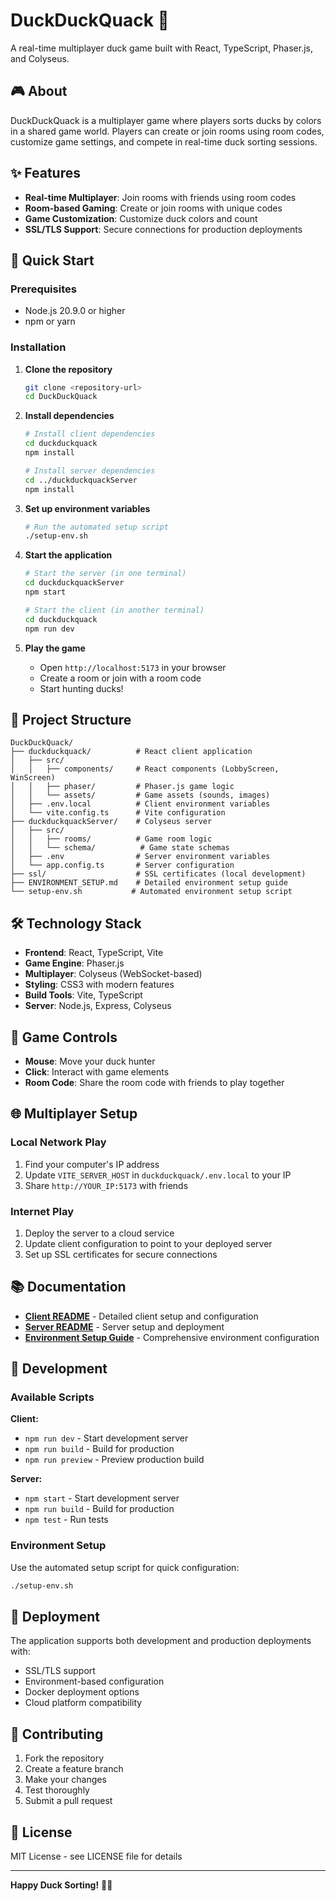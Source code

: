 # DuckDuckQuack 🦆

A real-time multiplayer duck game built with React, TypeScript, Phaser.js, and Colyseus.

## 🎮 About

DuckDuckQuack is a multiplayer game where players sorts ducks by colors in a shared game world. Players can create or join rooms using room codes, customize game settings, and compete in real-time duck sorting sessions.

## ✨ Features

- **Real-time Multiplayer**: Join rooms with friends using room codes
- **Room-based Gaming**: Create or join rooms with unique codes
- **Game Customization**: Customize duck colors and count
- **SSL/TLS Support**: Secure connections for production deployments

## 🚀 Quick Start

### Prerequisites

- Node.js 20.9.0 or higher
- npm or yarn

### Installation

1. **Clone the repository**
   ```bash
   git clone <repository-url>
   cd DuckDuckQuack
   ```

2. **Install dependencies**
   ```bash
   # Install client dependencies
   cd duckduckquack
   npm install
   
   # Install server dependencies
   cd ../duckduckquackServer
   npm install
   ```

3. **Set up environment variables**
   ```bash
   # Run the automated setup script
   ./setup-env.sh
   ```

4. **Start the application**
   ```bash
   # Start the server (in one terminal)
   cd duckduckquackServer
   npm start
   
   # Start the client (in another terminal)
   cd duckduckquack
   npm run dev
   ```

5. **Play the game**
   - Open `http://localhost:5173` in your browser
   - Create a room or join with a room code
   - Start hunting ducks!

## 📁 Project Structure

```
DuckDuckQuack/
├── duckduckquack/          # React client application
│   ├── src/
│   │   ├── components/     # React components (LobbyScreen, WinScreen)
│   │   ├── phaser/         # Phaser.js game logic
│   │   └── assets/         # Game assets (sounds, images)
│   ├── .env.local          # Client environment variables
│   └── vite.config.ts      # Vite configuration
├── duckduckquackServer/    # Colyseus server
│   ├── src/
│   │   ├── rooms/          # Game room logic
│   │   └── schema/          # Game state schemas
│   ├── .env                # Server environment variables
│   └── app.config.ts       # Server configuration
├── ssl/                    # SSL certificates (local development)
├── ENVIRONMENT_SETUP.md    # Detailed environment setup guide
└── setup-env.sh           # Automated environment setup script
```

## 🛠️ Technology Stack

- **Frontend**: React, TypeScript, Vite
- **Game Engine**: Phaser.js
- **Multiplayer**: Colyseus (WebSocket-based)
- **Styling**: CSS3 with modern features
- **Build Tools**: Vite, TypeScript
- **Server**: Node.js, Express, Colyseus

## 🎯 Game Controls

- **Mouse**: Move your duck hunter
- **Click**: Interact with game elements
- **Room Code**: Share the room code with friends to play together

## 🌐 Multiplayer Setup

### Local Network Play
1. Find your computer's IP address
2. Update `VITE_SERVER_HOST` in `duckduckquack/.env.local` to your IP
3. Share `http://YOUR_IP:5173` with friends

### Internet Play
1. Deploy the server to a cloud service
2. Update client configuration to point to your deployed server
3. Set up SSL certificates for secure connections

## 📚 Documentation

- **[Client README](duckduckquack/README.md)** - Detailed client setup and configuration
- **[Server README](duckduckquackServer/README.md)** - Server setup and deployment
- **[Environment Setup Guide](ENVIRONMENT_SETUP.md)** - Comprehensive environment configuration

## 🔧 Development

### Available Scripts

**Client:**
- `npm run dev` - Start development server
- `npm run build` - Build for production
- `npm run preview` - Preview production build

**Server:**
- `npm start` - Start development server
- `npm run build` - Build for production
- `npm test` - Run tests

### Environment Setup

Use the automated setup script for quick configuration:
```bash
./setup-env.sh
```

## 🚀 Deployment

The application supports both development and production deployments with:
- SSL/TLS support
- Environment-based configuration
- Docker deployment options
- Cloud platform compatibility

## 🤝 Contributing

1. Fork the repository
2. Create a feature branch
3. Make your changes
4. Test thoroughly
5. Submit a pull request

## 📄 License

MIT License - see LICENSE file for details

---

**Happy Duck Sorting!** 🦆🎯
